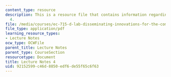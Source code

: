 ```yaml
---
content_type: resource
description: This is a resource file that contains information regarding lecture note
  4.
file: /media/courses/ec-715-d-lab-disseminating-innovations-for-the-common-good-spring-2007/92152599c46d8850edf6de55f65c6f63_MITEC_715S07_notes04.pdf
file_type: application/pdf
learning_resource_types:
- Lecture Notes
ocw_type: OCWFile
parent_title: Lecture Notes
parent_type: CourseSection
resourcetype: Document
title: Lecture Notes 4
uid: 92152599-c46d-8850-edf6-de55f65c6f63
---
```

